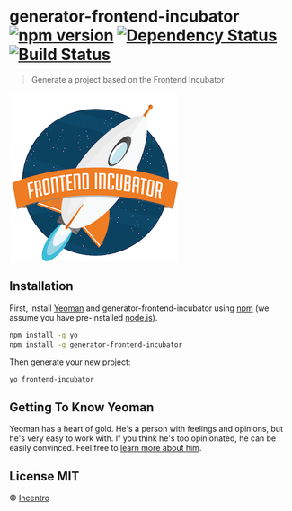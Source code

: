 # generator-frontend-incubator [![npm version](https://badge.fury.io/js/generator-frontend-incubator.svg)](https://badge.fury.io/js/generator-frontend-incubator) [![Dependency Status](https://david-dm.org/incentro/generator-frontend-incubator.svg)](https://david-dm.org/incentro/generator-frontend-incubator) [![Build Status](https://travis-ci.org/incentro/generator-frontend-incubator.svg?branch=master)](https://travis-ci.org/incentro/generator-frontend-incubator)

> Generate a project based on the Frontend Incubator
 
![Frontend Incubator](./logo.png)

## Installation

First, install [Yeoman](http://yeoman.io) and generator-frontend-incubator using [npm](https://www.npmjs.com/) (we assume you have pre-installed [node.js](https://nodejs.org/)).

```bash
npm install -g yo
npm install -g generator-frontend-incubator
```

Then generate your new project:

```bash
yo frontend-incubator
```

## Getting To Know Yeoman

Yeoman has a heart of gold. He&#39;s a person with feelings and opinions, but he&#39;s very easy to work with. If you think he&#39;s too opinionated, he can be easily convinced. Feel free to [learn more about him](http://yeoman.io/).

## License MIT

 © [Incentro](http://www.incentro.com)
